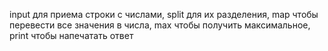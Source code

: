 input для приема строки с числами, split для их разделения, map чтобы перевести все значения в числа, max чтобы получить максимальное, print чтобы напечатать ответ
